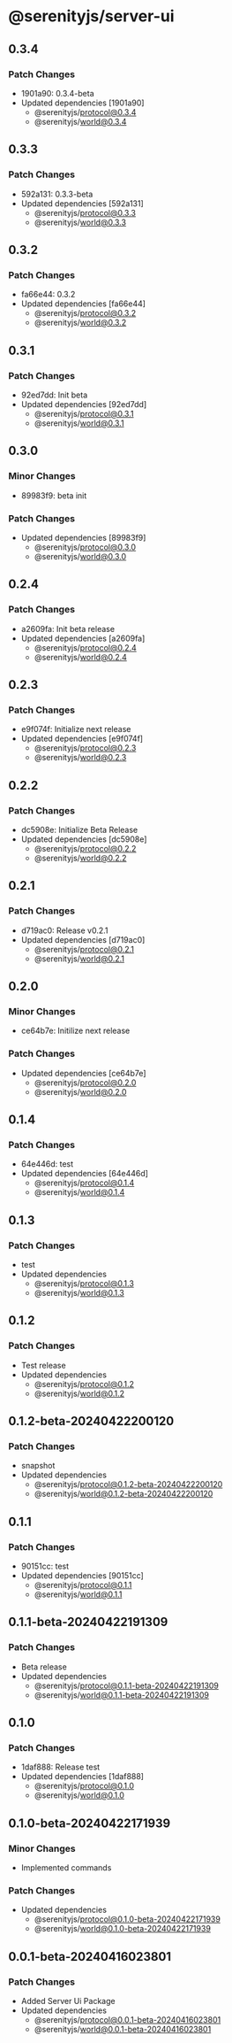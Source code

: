 # @serenityjs/server-ui

## 0.3.4

### Patch Changes

- 1901a90: 0.3.4-beta
- Updated dependencies [1901a90]
  - @serenityjs/protocol@0.3.4
  - @serenityjs/world@0.3.4

## 0.3.3

### Patch Changes

- 592a131: 0.3.3-beta
- Updated dependencies [592a131]
  - @serenityjs/protocol@0.3.3
  - @serenityjs/world@0.3.3

## 0.3.2

### Patch Changes

- fa66e44: 0.3.2
- Updated dependencies [fa66e44]
  - @serenityjs/protocol@0.3.2
  - @serenityjs/world@0.3.2

## 0.3.1

### Patch Changes

- 92ed7dd: Init beta
- Updated dependencies [92ed7dd]
  - @serenityjs/protocol@0.3.1
  - @serenityjs/world@0.3.1

## 0.3.0

### Minor Changes

- 89983f9: beta init

### Patch Changes

- Updated dependencies [89983f9]
  - @serenityjs/protocol@0.3.0
  - @serenityjs/world@0.3.0

## 0.2.4

### Patch Changes

- a2609fa: Init beta release
- Updated dependencies [a2609fa]
  - @serenityjs/protocol@0.2.4
  - @serenityjs/world@0.2.4

## 0.2.3

### Patch Changes

- e9f074f: Initialize next release
- Updated dependencies [e9f074f]
  - @serenityjs/protocol@0.2.3
  - @serenityjs/world@0.2.3

## 0.2.2

### Patch Changes

- dc5908e: Initialize Beta Release
- Updated dependencies [dc5908e]
  - @serenityjs/protocol@0.2.2
  - @serenityjs/world@0.2.2

## 0.2.1

### Patch Changes

- d719ac0: Release v0.2.1
- Updated dependencies [d719ac0]
  - @serenityjs/protocol@0.2.1
  - @serenityjs/world@0.2.1

## 0.2.0

### Minor Changes

- ce64b7e: Initilize next release

### Patch Changes

- Updated dependencies [ce64b7e]
  - @serenityjs/protocol@0.2.0
  - @serenityjs/world@0.2.0

## 0.1.4

### Patch Changes

- 64e446d: test
- Updated dependencies [64e446d]
  - @serenityjs/protocol@0.1.4
  - @serenityjs/world@0.1.4

## 0.1.3

### Patch Changes

- test
- Updated dependencies
  - @serenityjs/protocol@0.1.3
  - @serenityjs/world@0.1.3

## 0.1.2

### Patch Changes

- Test release
- Updated dependencies
  - @serenityjs/protocol@0.1.2
  - @serenityjs/world@0.1.2

## 0.1.2-beta-20240422200120

### Patch Changes

- snapshot
- Updated dependencies
  - @serenityjs/protocol@0.1.2-beta-20240422200120
  - @serenityjs/world@0.1.2-beta-20240422200120

## 0.1.1

### Patch Changes

- 90151cc: test
- Updated dependencies [90151cc]
  - @serenityjs/protocol@0.1.1
  - @serenityjs/world@0.1.1

## 0.1.1-beta-20240422191309

### Patch Changes

- Beta release
- Updated dependencies
  - @serenityjs/protocol@0.1.1-beta-20240422191309
  - @serenityjs/world@0.1.1-beta-20240422191309

## 0.1.0

### Patch Changes

- 1daf888: Release test
- Updated dependencies [1daf888]
  - @serenityjs/protocol@0.1.0
  - @serenityjs/world@0.1.0

## 0.1.0-beta-20240422171939

### Minor Changes

- Implemented commands

### Patch Changes

- Updated dependencies
  - @serenityjs/protocol@0.1.0-beta-20240422171939
  - @serenityjs/world@0.1.0-beta-20240422171939

## 0.0.1-beta-20240416023801

### Patch Changes

- Added Server Ui Package
- Updated dependencies
  - @serenityjs/protocol@0.0.1-beta-20240416023801
  - @serenityjs/world@0.0.1-beta-20240416023801
